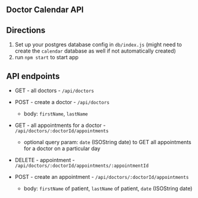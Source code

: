 ## Doctor Calendar API

## Directions

1. Set up your postgres database config in `db/index.js` (might need to create the `calendar` database as well if not automatically created)
2. run `npm start` to start app

## API endpoints

- GET - all doctors - `/api/doctors`

- POST - create a doctor - `/api/doctors`<br/>
  - body: `firstName`, `lastName`

- GET - all appointments for a doctor - `/api/doctors/:doctorId/appointments`<br/>
  - optional query param: `date` (ISOString date) to GET all appointments for a doctor on a particular day

- DELETE - appointment - `/api/doctors/:doctorId/appointments/:appointmentId`

- POST - create an appointment - `/api/doctors/:doctorId/appointments`<br/>
  - body: `firstName` of patient, `lastName` of patient, `date` (ISOString date)
